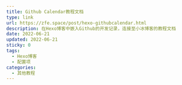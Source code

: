 ```yaml
---
title: Github Calendar教程文档
type: link
url: https://zfe.space/post/hexo-githubcalendar.html
description: 在Hexo博客中嵌入Github的开发记录，连接至小冰博客的教程文档
date: 2022-06-21
updated: 2022-06-21
sticky: 0
tags:
  - Hexo博客
  - 配置项
categories:
  - 其他教程
---
```

